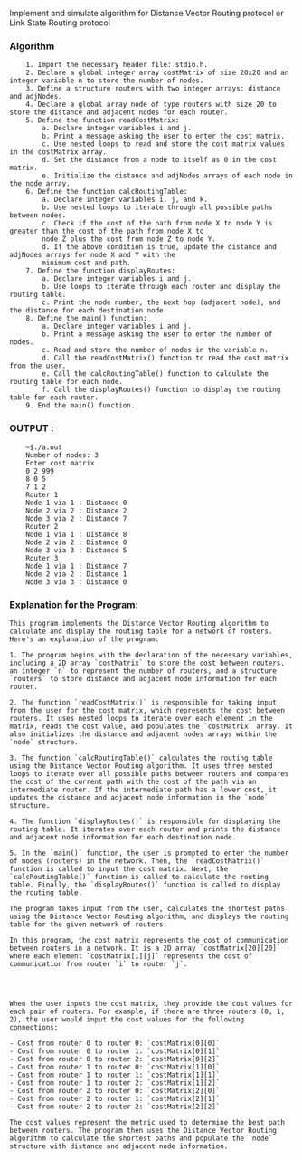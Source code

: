 Implement and simulate algorithm for Distance Vector Routing protocol or Link State Routing protocol

### Algorithm

        1. Import the necessary header file: stdio.h. 
        2. Declare a global integer array costMatrix of size 20x20 and an integer variable n to store the number of nodes. 
        3. Define a structure routers with two integer arrays: distance and adjNodes. 
        4. Declare a global array node of type routers with size 20 to store the distance and adjacent nodes for each router. 
        5. Define the function readCostMatrix: 
            a. Declare integer variables i and j. 
            b. Print a message asking the user to enter the cost matrix. 
            c. Use nested loops to read and store the cost matrix values in the costMatrix array. 
            d. Set the distance from a node to itself as 0 in the cost matrix. 
            e. Initialize the distance and adjNodes arrays of each node in the node array. 
        6. Define the function calcRoutingTable: 
            a. Declare integer variables i, j, and k. 
            b. Use nested loops to iterate through all possible paths between nodes. 
            c. Check if the cost of the path from node X to node Y is greater than the cost of the path from node X to 
            node Z plus the cost from node Z to node Y. 
            d. If the above condition is true, update the distance and adjNodes arrays for node X and Y with the 
            minimum cost and path. 
        7. Define the function displayRoutes: 
            a. Declare integer variables i and j. 
            b. Use loops to iterate through each router and display the routing table. 
            c. Print the node number, the next hop (adjacent node), and the distance for each destination node. 
        8. Define the main() function: 
            a. Declare integer variables i and j. 
            b. Print a message asking the user to enter the number of nodes. 
            c. Read and store the number of nodes in the variable n. 
            d. Call the readCostMatrix() function to read the cost matrix from the user. 
            e. Call the calcRoutingTable() function to calculate the routing table for each node. 
            f. Call the displayRoutes() function to display the routing table for each router. 
        9. End the main() function.

### OUTPUT : 
        ~$./a.out 
        Number of nodes: 3 
        Enter cost matrix 
        0 2 999 
        8 0 5 
        7 1 2 
        Router 1 
        Node 1 via 1 : Distance 0 
        Node 2 via 2 : Distance 2 
        Node 3 via 2 : Distance 7 
        Router 2 
        Node 1 via 1 : Distance 8 
        Node 2 via 2 : Distance 0 
        Node 3 via 3 : Distance 5 
        Router 3 
        Node 1 via 1 : Distance 7 
        Node 2 via 2 : Distance 1 
        Node 3 via 3 : Distance 0


### Explanation for the Program:

    This program implements the Distance Vector Routing algorithm to calculate and display the routing table for a network of routers. Here's an explanation of the program:
    
    1. The program begins with the declaration of the necessary variables, including a 2D array `costMatrix` to store the cost between routers, an integer `n` to represent the number of routers, and a structure `routers` to store distance and adjacent node information for each router.
    
    2. The function `readCostMatrix()` is responsible for taking input from the user for the cost matrix, which represents the cost between routers. It uses nested loops to iterate over each element in the matrix, reads the cost value, and populates the `costMatrix` array. It also initializes the distance and adjacent nodes arrays within the `node` structure.
    
    3. The function `calcRoutingTable()` calculates the routing table using the Distance Vector Routing algorithm. It uses three nested loops to iterate over all possible paths between routers and compares the cost of the current path with the cost of the path via an intermediate router. If the intermediate path has a lower cost, it updates the distance and adjacent node information in the `node` structure.
    
    4. The function `displayRoutes()` is responsible for displaying the routing table. It iterates over each router and prints the distance and adjacent node information for each destination node.
    
    5. In the `main()` function, the user is prompted to enter the number of nodes (routers) in the network. Then, the `readCostMatrix()` function is called to input the cost matrix. Next, the `calcRoutingTable()` function is called to calculate the routing table. Finally, the `displayRoutes()` function is called to display the routing table.
    
    The program takes input from the user, calculates the shortest paths using the Distance Vector Routing algorithm, and displays the routing table for the given network of routers.
    
    In this program, the cost matrix represents the cost of communication between routers in a network. It is a 2D array `costMatrix[20][20]` where each element `costMatrix[i][j]` represents the cost of communication from router `i` to router `j`. 
    
    
    
    
    When the user inputs the cost matrix, they provide the cost values for each pair of routers. For example, if there are three routers (0, 1, 2), the user would input the cost values for the following connections:
    
    - Cost from router 0 to router 0: `costMatrix[0][0]`
    - Cost from router 0 to router 1: `costMatrix[0][1]`
    - Cost from router 0 to router 2: `costMatrix[0][2]`
    - Cost from router 1 to router 0: `costMatrix[1][0]`
    - Cost from router 1 to router 1: `costMatrix[1][1]`
    - Cost from router 1 to router 2: `costMatrix[1][2]`
    - Cost from router 2 to router 0: `costMatrix[2][0]`
    - Cost from router 2 to router 1: `costMatrix[2][1]`
    - Cost from router 2 to router 2: `costMatrix[2][2]`
    
    The cost values represent the metric used to determine the best path between routers. The program then uses the Distance Vector Routing algorithm to calculate the shortest paths and populate the `node` structure with distance and adjacent node information.
